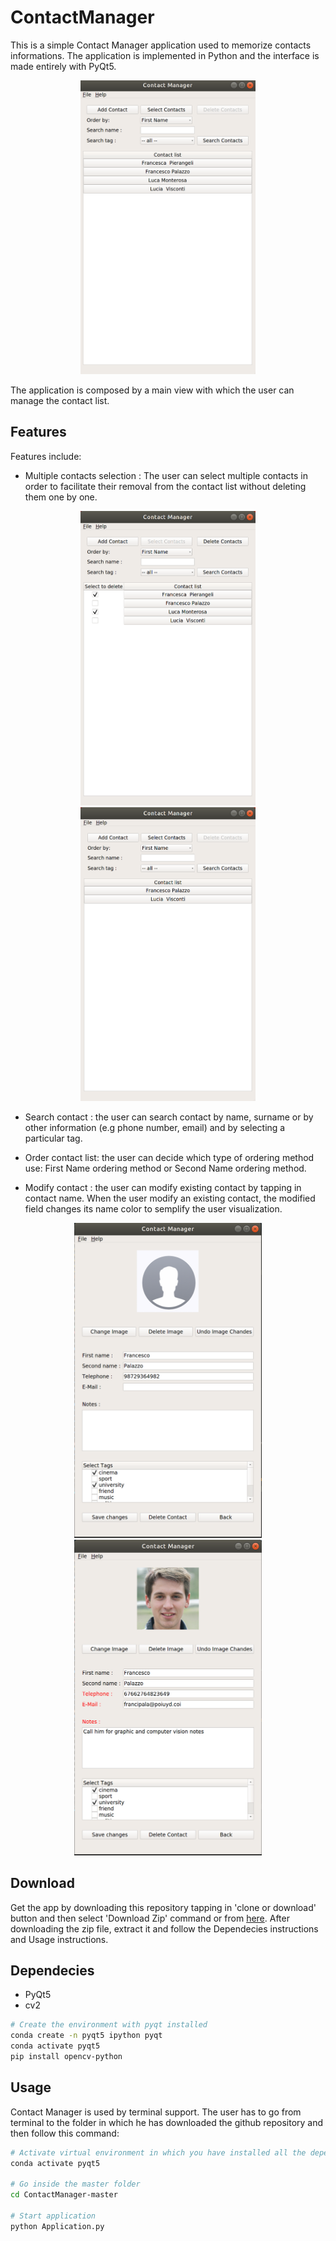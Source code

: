 # ContactManager

This is a simple Contact Manager application used to memorize contacts informations. The application is implemented in Python and the interface is made entirely with PyQt5.

<p align="center">
  <img src="Build/git_images/contact_list.png" width="280"/>
</p>

The application is composed by a main view with which the user can manage the contact list.  

## Features

Features include:

- Multiple contacts selection : The user can select multiple contacts in order to facilitate their removal from the contact list without deleting them one by one.


<p align="center">
  <img src="Build/git_images/delete_pre.png" width="280"/>
  <img src="Build/git_images/delete_post.png" width="280"/>
</p>


- Search contact : the user can search contact by name, surname or by other information (e.g phone number, email) and by selecting a particular tag.

- Order contact list: the user can decide which type of ordering method use: First Name ordering method or Second Name ordering method. 

- Modify contact : the user can modify existing contact by tapping in contact name. When the user modify an existing contact, the modified field changes its name color to semplify the user visualization.

<p align="center">
  <img src="Build/git_images/contact_pre.png" width="300"/>
  <img src="Build/git_images/contact_post.png" width="300"/>
</p>

## Download

Get the app by downloading this repository tapping in 'clone or download' button and then select 'Download Zip' command or from [here](https://github.com/giuliobz/ContactManager/archive/master.zip).
After downloading the zip file, extract it and follow the Dependecies instructions and Usage instructions.

## Dependecies

- PyQt5
- cv2

```bash
# Create the environment with pyqt installed 
conda create -n pyqt5 ipython pyqt
conda activate pyqt5
pip install opencv-python
```

## Usage

Contact Manager is used by terminal support. The user has to go from terminal to the folder in which he has downloaded the github repository and then follow this command:

```bash
# Activate virtual environment in which you have installed all the dependencies
conda activate pyqt5

# Go inside the master folder 
cd ContactManager-master

# Start application
python Application.py
```
